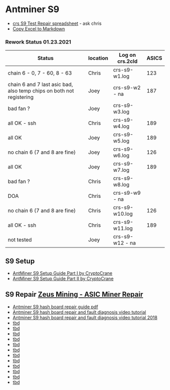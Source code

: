 # Antminer S9


- [crs S9 Test Repair spreadsheet](https://docs.google.com/spreadsheets/d/1OY2vIPBp0MtdGgWja4nCJwE-r7zml7iQ-lLumCsUtlI/edit#gid=1822583908) - ask chris
- [Copy Excel to Markdown](https://thisdavej.com/copy-table-in-excel-and-paste-as-a-markdown-table/)

### Rework Status 01.23.2021

| Status                                                               | location | Log on crs.2cld | ASICS |
|----------------------------------------------------------------------|----------|-----------------|-------|
| chain 6 - 0, 7 - 60, 8 - 63                                          | Chris    | crs-s9-w1.log   | 123   |
| chain 6 and 7 last asic bad, also temp chips on both not registering | Joey     | crs-s9-w2 - na  | 187   |
| bad fan ?                                                            | Joey     | crs-s9-w3.log   |       |
| all OK - ssh                                                         | Chris    | crs-s9-w4.log   | 189   |
| all OK                                                               | Joey     | crs-s9-w5.log   | 189   |
| no chain 6 (7 and 8 are fine)                                        | Joey     | crs-s9-w6.log   | 126   |
| all OK                                                               | Joey     | crs-s9-w7.log   | 189   |
| bad fan ?                                                            | Chris    | crs-s9-w8.log   |       |
| DOA                                                                  | Chris    | crs-s9-w9 - na  |       |
| no chain 6 (7 and 8 are fine)                                        | Chris    | crs-s9-w10.log  | 126   |
| all OK - ssh                                                         | Chris    | crs-s9-w11.log  | 189   |
| not tested                                                           | Joey     | crs-s9-w12 - na |       |


## S9 Setup
- [AntMiner S9 Setup Guide Part I by CryptoCrane](https://www.youtube.com/watch?v=sz-XZL77qqs)
- [AntMiner S9 Setup Guide Part II by CryptoCrane](https://www.youtube.com/watch?v=tUQcE6I7jzk)

## S9 Repair [Zeus Mining - ASIC Miner Repair](https://www.zeusbtc.com/ASIC-Miner-Repair/)
- [Antminer S9 hash board repair guide pdf](./S9hashBoardRepairGuide.pdf)
- [Antminer S9 hash board repair and fault diagnosis video tutorial](https://www.youtube.com/watch?v=5WH7g61d90w)
- [Antminer S9 hash board repair and fault diagnosis video tutorial 2018](https://www.youtube.com/watch?v=yAiaHwRkrC4)
- [tbd]()
- [tbd]()
- [tbd]()
- [tbd]()
- [tbd]()
- [tbd]()
- [tbd]()
- [tbd]()
- [tbd]()
- [tbd]()
- [tbd]()
- [tbd]()
